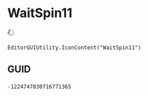 # WaitSpin11
![](/img/WaitSpin11.png)

``` CSharp
EditorGUIUtility.IconContent("WaitSpin11")
```
## GUID
```
-1224747830716771365
```
